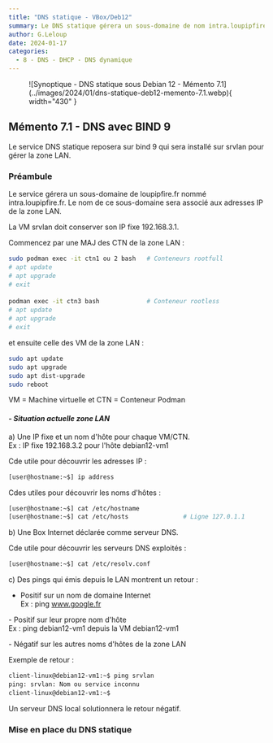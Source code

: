 ```yaml
---
title: "DNS statique - VBox/Deb12"
summary: Le DNS statique gérera un sous-domaine de nom intra.loupipfire.fr.
author: G.Leloup
date: 2024-01-17
categories: 
  - 8 - DNS - DHCP - DNS dynamique
---
```


<figure markdown>
  ![Synoptique - DNS statique sous Debian 12 - Mémento 7.1](../images/2024/01/dns-statique-deb12-memento-7.1.webp){ width="430" }
</figure>

## Mémento 7.1 - DNS avec BIND 9

Le service DNS statique reposera sur bind 9 qui sera installé sur srvlan pour gérer la zone LAN.

### Préambule

Le service gérera un sous-domaine de loupipfire.fr nommé intra.loupipfire.fr. Le nom de ce sous-domaine sera associé aux adresses IP de la zone LAN.

La VM srvlan doit conserver son IP fixe 192.168.3.1.

Commencez par une MAJ des CTN de la zone LAN :

```bash
sudo podman exec -it ctn1 ou 2 bash   # Conteneurs rootfull
# apt update
# apt upgrade
# exit

podman exec -it ctn3 bash             # Conteneur rootless
# apt update
# apt upgrade
# exit 
```

et ensuite celle des VM de la zone LAN :

<!-- more -->

```bash
sudo apt update
sudo apt upgrade
sudo apt dist-upgrade
sudo reboot
```

VM = Machine virtuelle et CTN = Conteneur Podman

#### _- Situation actuelle zone LAN_

a) Une IP fixe et un nom d'hôte pour chaque VM/CTN.  
Ex : IP fixe 192.168.3.2 pour l'hôte debian12-vm1

Cde utile pour découvrir les adresses IP :

```bash
[user@hostname:~$] ip address
```

Cdes utiles pour découvrir les noms d'hôtes :

```bash
[user@hostname:~$] cat /etc/hostname
[user@hostname:~$] cat /etc/hosts               # Ligne 127.0.1.1
```

b) Une Box Internet déclarée comme serveur DNS.

Cde utile pour découvrir les serveurs DNS exploités :

```bash
[user@hostname:~$] cat /etc/resolv.conf
```

c) Des pings qui émis depuis le LAN montrent un retour :  
- Positif sur un nom de domaine Internet  
Ex : ping www.google.fr

\- Positif sur leur propre nom d'hôte  
Ex : ping debian12-vm1 depuis la VM debian12-vm1

\- Négatif sur les autres noms d'hôtes de la zone LAN

Exemple de retour :

```markdown
client-linux@debian12-vm1:~$ ping srvlan
ping: srvlan: Nom ou service inconnu
client-linux@debian12-vm1:~$
```

Un serveur DNS local solutionnera le retour négatif.

### Mise en place du DNS statique

